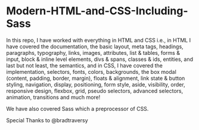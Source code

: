 # Modern-HTML-and-CSS-Including-Sass

In this repo, I have worked with everything in HTML and CSS i.e., in HTML I have covered the documentation, the basic layout, meta tags, headings, paragraphs, typography, links, images, attributes, list & tables, forms & input, block & inline level elements, divs & spans, classes & ids, entities, and last but not least, the semantics, and in CSS, I have covered the implementation, selectors, fonts, colors, backgrounds, the box modal (content, padding, border, margin), floats & alignment, link state & button styling, navigation, display, positioning, form style, aside, visibility, order, responsive design, flexbox, grid, pseudo selectors, advanced selectors, animation, transitions and much more!

We have also covered Sass which a preprocessor of CSS.

Special Thanks to @bradtraversy
